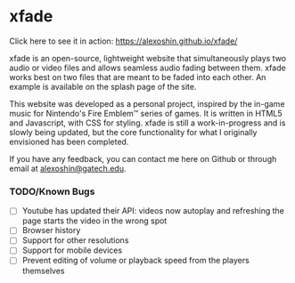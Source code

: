 # xfade
Click here to see it in action: https://alexoshin.github.io/xfade/

xfade is an open-source, lightweight website that simultaneously plays two audio or video files and allows seamless audio fading between them. xfade works best on two files that are meant to be faded into each other. An example is available on the splash page of the site.

This website was developed as a personal project, inspired by the in-game music for Nintendo's Fire Emblem™ series of games. It is written in HTML5 and Javascript, with CSS for styling. xfade is still a work-in-progress and is slowly being updated, but the core functionality for what I originally envisioned has been completed.

If you have any feedback, you can contact me here on Github or through email at alexoshin@gatech.edu.


### TODO/Known Bugs
- [ ] Youtube has updated their API: videos now autoplay and refreshing the page starts the video in the wrong spot
- [ ] Browser history
- [ ] Support for other resolutions
- [ ] Support for mobile devices
- [ ] Prevent editing of volume or playback speed from the players themselves
